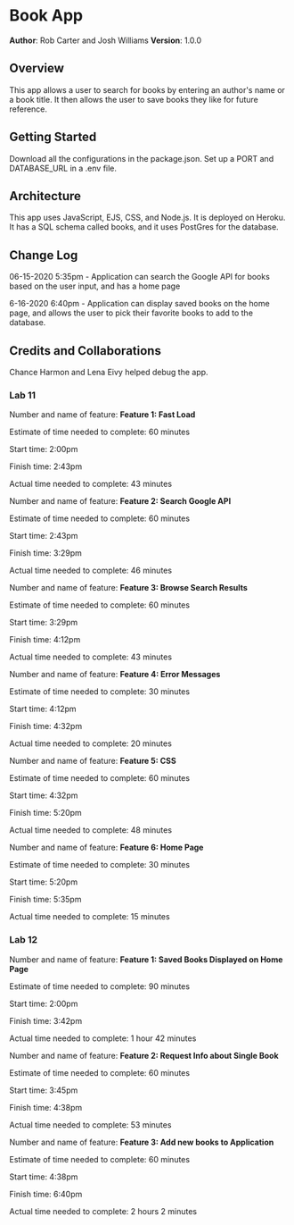 # Book App 

**Author**: Rob Carter and Josh Williams
**Version**: 1.0.0

## Overview
This app allows a user to search for books by entering an author's name or a book title. It then allows the user to save books they like for future reference.

## Getting Started
Download all the configurations in the package.json. Set up a PORT and DATABASE_URL in a .env file.

## Architecture
This app uses JavaScript, EJS, CSS, and Node.js. It is deployed on Heroku. It has a SQL schema called books, and it uses PostGres for the database. 

## Change Log

06-15-2020 5:35pm - Application can search the Google API for books based on the user input, and has a home page

6-16-2020 6:40pm - Application can display saved books on the home page, and allows the user to pick their favorite books to add to the database.

## Credits and Collaborations
Chance Harmon and Lena Eivy helped debug the app.

### Lab 11

Number and name of feature: __Feature 1: Fast Load__

Estimate of time needed to complete: 60 minutes

Start time: 2:00pm

Finish time: 2:43pm

Actual time needed to complete: 43 minutes



Number and name of feature: __Feature 2: Search Google API__

Estimate of time needed to complete: 60 minutes

Start time: 2:43pm

Finish time: 3:29pm

Actual time needed to complete: 46 minutes


Number and name of feature: __Feature 3: Browse Search Results__

Estimate of time needed to complete: 60 minutes

Start time: 3:29pm

Finish time: 4:12pm

Actual time needed to complete: 43 minutes


Number and name of feature: __Feature 4: Error Messages__

Estimate of time needed to complete: 30 minutes

Start time: 4:12pm

Finish time: 4:32pm

Actual time needed to complete: 20 minutes


Number and name of feature: __Feature 5: CSS__

Estimate of time needed to complete: 60 minutes

Start time: 4:32pm

Finish time: 5:20pm

Actual time needed to complete: 48 minutes


Number and name of feature: __Feature 6: Home Page__

Estimate of time needed to complete: 30 minutes

Start time: 5:20pm

Finish time: 5:35pm

Actual time needed to complete: 15 minutes


### Lab 12

Number and name of feature: __Feature 1: Saved Books Displayed on Home Page__

Estimate of time needed to complete: 90 minutes

Start time: 2:00pm

Finish time: 3:42pm

Actual time needed to complete: 1 hour 42 minutes


Number and name of feature: __Feature 2: Request Info about Single Book__

Estimate of time needed to complete: 60 minutes

Start time: 3:45pm

Finish time: 4:38pm

Actual time needed to complete: 53 minutes


Number and name of feature: __Feature 3: Add new books to Application__

Estimate of time needed to complete: 60 minutes

Start time: 4:38pm

Finish time: 6:40pm

Actual time needed to complete: 2 hours 2 minutes